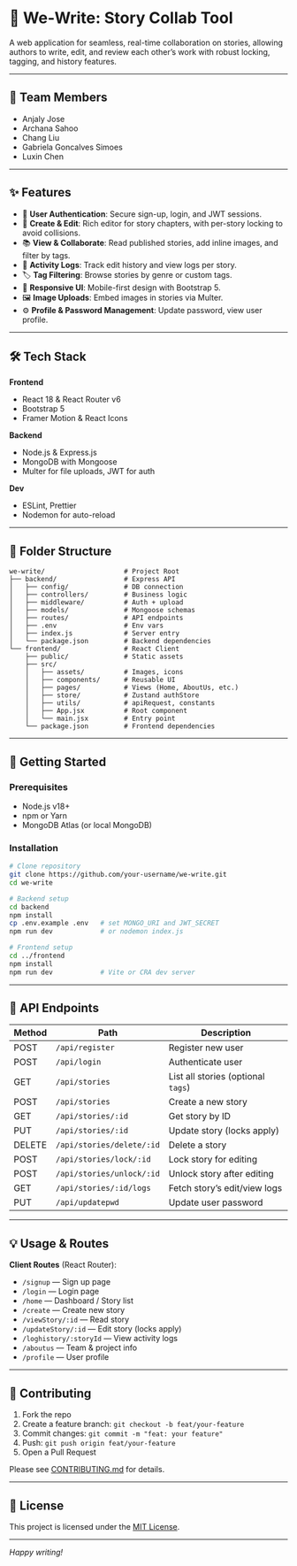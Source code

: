 # 📖 We‑Write: Story Collab Tool

A web application for seamless, real-time collaboration on stories, allowing authors to write, edit, and review each other’s work with robust locking, tagging, and history features.

---

## 👥 Team Members

- Anjaly Jose
- Archana Sahoo
- Chang Liu
- Gabriela Goncalves Simoes
- Luxin Chen

---

## ✨ Features

- 🔐 **User Authentication**: Secure sign-up, login, and JWT sessions.
- 📝 **Create & Edit**: Rich editor for story chapters, with per-story locking to avoid collisions.
- 📚 **View & Collaborate**: Read published stories, add inline images, and filter by tags.
- 📜 **Activity Logs**: Track edit history and view logs per story.
- 🏷️ **Tag Filtering**: Browse stories by genre or custom tags.
- 📱 **Responsive UI**: Mobile-first design with Bootstrap 5.
- 🖼️ **Image Uploads**: Embed images in stories via Multer.
- ⚙️ **Profile & Password Management**: Update password, view user profile.

---

## 🛠 Tech Stack

**Frontend**  
- React 18 & React Router v6  
- Bootstrap 5 
- Framer Motion & React Icons  

**Backend**  
- Node.js & Express.js  
- MongoDB with Mongoose  
- Multer for file uploads, JWT for auth  

**Dev**  
- ESLint, Prettier  
- Nodemon for auto-reload  

---

## 📁 Folder Structure

```
we-write/                    # Project Root
├── backend/                 # Express API
│   ├── config/              # DB connection
│   ├── controllers/         # Business logic
│   ├── middleware/          # Auth + upload
│   ├── models/              # Mongoose schemas
│   ├── routes/              # API endpoints
│   ├── .env                 # Env vars
│   ├── index.js             # Server entry
│   └── package.json         # Backend dependencies
└── frontend/                # React Client
    ├── public/              # Static assets
    ├── src/
    │   ├── assets/          # Images, icons
    │   ├── components/      # Reusable UI
    │   ├── pages/           # Views (Home, AboutUs, etc.)
    │   ├── store/           # Zustand authStore
    │   ├── utils/           # apiRequest, constants
    │   ├── App.jsx          # Root component
    │   └── main.jsx         # Entry point
    └── package.json         # Frontend dependencies
```

---

## 🚀 Getting Started

### Prerequisites

- Node.js v18+  
- npm or Yarn  
- MongoDB Atlas (or local MongoDB)  

### Installation

```bash
# Clone repository
git clone https://github.com/your-username/we-write.git
cd we-write

# Backend setup
cd backend
npm install
cp .env.example .env   # set MONGO_URI and JWT_SECRET
npm run dev            # or nodemon index.js

# Frontend setup
cd ../frontend
npm install
npm run dev            # Vite or CRA dev server
```


---

## 📡 API Endpoints

| Method | Path                                 | Description                         |
|--------|--------------------------------------|-------------------------------------|
| POST   | `/api/register`                      | Register new user                   |
| POST   | `/api/login`                         | Authenticate user                   |
| GET    | `/api/stories`                       | List all stories (optional `tags`)  |
| POST   | `/api/stories`                       | Create a new story                  |
| GET    | `/api/stories/:id`                   | Get story by ID                     |
| PUT    | `/api/stories/:id`                   | Update story (locks apply)          |
| DELETE | `/api/stories/delete/:id`            | Delete a story                      |
| POST   | `/api/stories/lock/:id`              | Lock story for editing              |
| POST   | `/api/stories/unlock/:id`            | Unlock story after editing          |
| GET    | `/api/stories/:id/logs`              | Fetch story’s edit/view logs        |
| PUT    | `/api/updatepwd`                     | Update user password                |

---

## 💡 Usage & Routes

**Client Routes** (React Router):

- `/signup` — Sign up page  
- `/login` — Login page  
- `/home` — Dashboard / Story list  
- `/create` — Create new story  
- `/viewStory/:id` — Read story  
- `/updateStory/:id` — Edit story (locks apply)  
- `/loghistory/:storyId` — View activity logs  
- `/aboutus` — Team & project info  
- `/profile` — User profile  

---

## 🤝 Contributing

1. Fork the repo  
2. Create a feature branch: `git checkout -b feat/your-feature`  
3. Commit changes: `git commit -m "feat: your feature"`  
4. Push: `git push origin feat/your-feature`  
5. Open a Pull Request

Please see [CONTRIBUTING.md](CONTRIBUTING.md) for details.

---

## 📜 License

This project is licensed under the [MIT License](LICENSE).

---

*Happy writing!*

